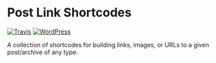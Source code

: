 # Post Link Shortcodes

[![Travis](https://img.shields.io/travis/aaemnnosttv/post-link-shortcodes.svg?maxAge=2592000)](https://github.com/aaemnnosttv/post-link-shortcodes)
[![WordPress](https://img.shields.io/wordpress/plugin/dt/post-link-shortcodes.svg?maxAge=2592000)](https://wordpress.org/plugins/post-link-shortcodes/)

A collection of shortcodes for building links, images, or URLs to a given post/archive of any type.
